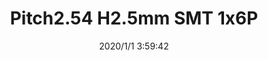 ﻿---
layout: post 
title: Pitch2.54 H2.5mm SMT 1x6P
tags: LED
categories: wire-cable
overview: Pitch2.54 H2.5mm SMT 1x6P
series: WF
part_number: ST254H25001006002
thumb_img: static/202006/220-thumb-20200629074337.jpg
small_img: static/202006/220-20200629074337.jpg
date: 2020/1/1 3:59:42
---


<p>
	<br />
</p>
